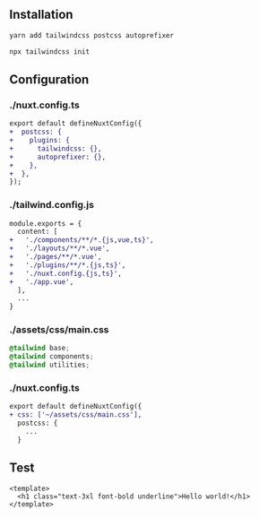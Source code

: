 ## Installation

```sh
yarn add tailwindcss postcss autoprefixer

npx tailwindcss init
```

## Configuration

### ./nuxt.config.ts

```diff
export default defineNuxtConfig({
+  postcss: {
+    plugins: {
+      tailwindcss: {},
+      autoprefixer: {},
+    },
+  },
});
```

### ./tailwind.config.js

```diff
module.exports = {
  content: [
+   './components/**/*.{js,vue,ts}',
+   './layouts/**/*.vue',
+   './pages/**/*.vue',
+   './plugins/**/*.{js,ts}',
+   './nuxt.config.{js,ts}',
+   './app.vue',
  ],
  ...
}
```

### ./assets/css/main.css

```css
@tailwind base;
@tailwind components;
@tailwind utilities;
```

### ./nuxt.config.ts

```diff
export default defineNuxtConfig({
+ css: ['~/assets/css/main.css'],
  postcss: {
    ...
  }
```

## Test

```vue
<template>
  <h1 class="text-3xl font-bold underline">Hello world!</h1>
</template>
```
